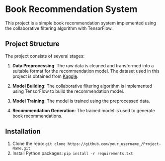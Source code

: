 # Book Recommendation System

This project is a simple book recommendation system implemented using the collaborative filtering algorithm with TensorFlow.

## Project Structure

The project consists of several stages:

1. **Data Preprocessing**: The raw data is cleaned and transformed into a suitable format for the recommendation model. The dataset used in this project is obtained from [Kaggle](https://www.kaggle.com/datasets/arashnic/book-recommendation-dataset).

2. **Model Building**: The collaborative filtering algorithm is implemented using TensorFlow to build the recommendation model.

3. **Model Training**: The model is trained using the preprocessed data.

4. **Recommendation Generation**: The trained model is used to generate book recommendations.

## Installation

1. Clone the repo: `git clone https://github.com/your_username_/Project-Name.git`
2. Install Python packages: `pip install -r requirements.txt`
